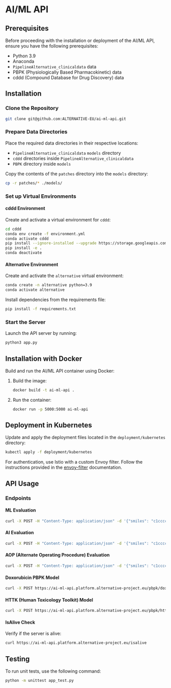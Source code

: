 # AI/ML API

## Prerequisites

Before proceeding with the installation or deployment of the AI/ML API, ensure you have the following prerequisites:

- Python 3.9
- Anaconda
- `PipelineAlternative_clinicaldata` data
- PBPK (Physiologically Based Pharmacokinetic) data
- cddd (Compound Database for Drug Discovery) data

## Installation

### Clone the Repository

```sh
git clone git@github.com:ALTERNATIVE-EU/ai-ml-api.git
```

### Prepare Data Directories

Place the required data directories in their respective locations:

- `PipelineAlternative_clinicaldata` `models` directory
- `cddd` directories inside `PipelineAlternative_clinicaldata`
- `PBPK` directory inside `models`

Copy the contents of the `patches` directory into the `models` directory:

```sh
cp -r patches/* ./models/
```

### Set up Virtual Environments

#### cddd Environment

Create and activate a virtual environment for `cddd`:

```sh
cd cddd
conda env create -f environment.yml
conda activate cddd
pip install --ignore-installed --upgrade https://storage.googleapis.com/tensorflow/linux/cpu/tensorflow-1.10.0-cp36-cp36m-linux_x86_64.whl
pip install -e .
conda deactivate
```

#### Alternative Environment

Create and activate the `alternative` virtual environment:

```sh
conda create -n alternative python=3.9
conda activate alternative
```

Install dependencies from the requirements file:

```sh
pip install -f requirements.txt
```

### Start the Server

Launch the API server by running:

```sh
python3 app.py
```

## Installation with Docker

Build and run the AI/ML API container using Docker:

1. Build the image:

    ```sh
    docker build -t ai-ml-api .
    ```

2. Run the container:

    ```sh
    docker run -p 5000:5000 ai-ml-api
    ```

## Deployment in Kubernetes

Update and apply the deployment files located in the `deployment/kubernetes` directory:

```sh
kubectl apply -f deployment/kubernetes
```

For authentication, use Istio with a custom Envoy filter. Follow the instructions provided in the [envoy-filter](./envoy-filter.md) documentation.

## API Usage

### Endpoints

#### ML Evaluation

```sh
curl -X POST -H "Content-Type: application/json" -d '{"smiles": "c1ccccc1O"}' https://ai-ml-api.platform.alternative-project.eu/clinicaldata/ml/evaluate -o results.csv
```

#### AI Evaluation

```sh
curl -X POST -H "Content-Type: application/json" -d '{"smiles": "c1ccccc1O"}' https://ai-ml-api.platform.alternative-project.eu/clinicaldata/ai/evaluate
```

#### AOP (Alternate Operating Procedure) Evaluation

```sh
curl -X POST -H "Content-Type: application/json" -d '{"smiles": "c1ccccc1O"}' https://ai-ml-api.platform.alternative-project.eu/clinicaldata/aop/evaluate
```

#### Doxorubicin PBPK Model

```sh
curl -X POST https://ai-ml-api.platform.alternative-project.eu/pbpk/doxorubicin      -H "Content-Type: application/json"      -d '{"dose_mg": 60, "age": 50, "weight": 70, "height": 190}'
```

#### HTTK (Human Toxicology Toolkit) Model

```sh
curl -X POST https://ai-ml-api.platform.alternative-project.eu/pbpk/httk -H "Content-Type: application/json"      -d '{"chem_name": "Bisphenol A", "species": "human", "daily_dose": 1, "doses_per_day": 1, "days": 15}'
```

#### IsAlive Check

Verify if the server is alive:

```sh
curl https://ai-ml-api.platform.alternative-project.eu/isalive
```

## Testing

To run unit tests, use the following command:

```sh
python -m unittest app_test.py
```
